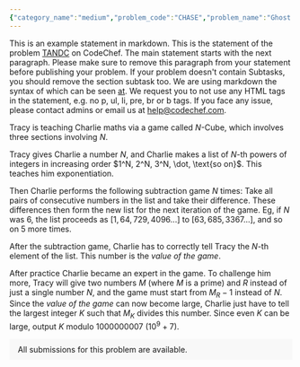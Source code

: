 ```yaml
---
{"category_name":"medium","problem_code":"CHASE","problem_name":"Ghost Chase","problemComponents":{"constraints":"- $2 \\le N \\le 2 \\cdot 10^5$\n- $1 \\le Q \\le 2 \\cdot 10^5$\n- $1 \\le U_i, V_i \\le N$\n- The chambers and passageways form a tree.\n- $1 \\le A_j, B_j \\le N$\n- $1 \\le K_j \\le 10^9$\n","constraintsState":true,"subtasks":"- **Subtask 1** (10 points): Each chamber is connected by at most two passageways.\n- **Subtask 2** (20 points): $K = 1$ for all queries.\n- **Subtask 3** (30 points): $2 \\le N \\le 5000$, $1 \\le Q \\le 5000$\n- **Subtask 4** (40 points): Original constraints.","subtasksState":true,"inputFormat":"- The first line contains two space-separated integers $N$ and $Q$, representing the number of chambers and queries respectively.\n\n- Each of the next $N-1$ lines contains two space-separated integers $U_i$ and $V_i$, representing the two endpoints of a passageway.\n\n- Each of the next $q$ lines contains three space-separated integers $A_j$, $B_j$ and $K_j$, representing the start chamber, end chamber and ghost\u0027s movement delay for a query respectively.","inputFormatState":true,"outputFormat":"For each query, output on a single line the maximum number of distinct chambers that Chef can visit.","outputFormatState":true,"sampleTestCases":{"0":{"id":1,"input":"10 4\n1 2\n2 3\n3 4\n5 1\n6 1\n6 7\n8 7\n8 9\n10 7\n2 7 4\n10 5 1\n6 6 3\n9 8 765\n","output":"8\n5\n7\n10\n","explanation":"The graph in the sample test case looks like this:\n\n\u003Cimg src=\u0022https://media.discordapp.net/attachments/906231756745764884/913773576463732746/sample-graph.png\u0022 alt=\u0022Sample Graph\u0022, height=\u0022300\u0022\u003E\n\nFor the first query, the following table describes one way to move to visit $8$ chambers. Notice that Chef can choose to stay in a chamber. It can be shown that there is no way to visit more than $8$ chambers.\n\n\u003Ctable style=\u0022width:51%;text-align:center\u0022\u003E\n  \u003Ctr\u003E\n    \u003Cth\u003ETime\u003C/th\u003E\n    \u003Cth\u003EChef\u0026rsquo;s position\u003C/th\u003E\n    \u003Cth\u003EGhost\u0026rsquo;s position\u003C/th\u003E\n  \u003C/tr\u003E\n  \u003Ctr\u003E\n    \u003Ctd\u003E0\u003C/td\u003E\n    \u003Ctd\u003E2\u003C/td\u003E\n    \u003Ctd\u003E\u0026ndash;\u003C/td\u003E\n  \u003C/tr\u003E\n  \u003Ctr\u003E\n    \u003Ctd\u003E1\u003C/td\u003E\n    \u003Ctd\u003E3\u003C/td\u003E\n    \u003Ctd\u003E\u0026ndash;\u003C/td\u003E\n  \u003C/tr\u003E\n  \u003Ctr\u003E\n    \u003Ctd\u003E2\u003C/td\u003E\n    \u003Ctd\u003E2\u003C/td\u003E\n    \u003Ctd\u003E\u0026ndash;\u003C/td\u003E\n  \u003C/tr\u003E\n  \u003Ctr\u003E\n    \u003Ctd\u003E3\u003C/td\u003E\n    \u003Ctd\u003E1\u003C/td\u003E\n    \u003Ctd\u003E\u0026ndash;\u003C/td\u003E\n  \u003C/tr\u003E\n  \u003Ctr\u003E\n    \u003Ctd\u003E4\u003C/td\u003E\n    \u003Ctd\u003E5\u003C/td\u003E\n    \u003Ctd\u003E2\u003C/td\u003E\n  \u003C/tr\u003E\n  \u003Ctr\u003E\n    \u003Ctd\u003E5\u003C/td\u003E\n    \u003Ctd\u003E1\u003C/td\u003E\n    \u003Ctd\u003E3\u003C/td\u003E\n  \u003C/tr\u003E\n  \u003Ctr\u003E\n    \u003Ctd\u003E6\u003C/td\u003E\n    \u003Ctd\u003E6\u003C/td\u003E\n    \u003Ctd\u003E2\u003C/td\u003E\n  \u003C/tr\u003E\n  \u003Ctr\u003E\n    \u003Ctd\u003E7\u003C/td\u003E\n    \u003Ctd\u003E7\u003C/td\u003E\n    \u003Ctd\u003E1\u003C/td\u003E\n  \u003C/tr\u003E\n  \u003Ctr\u003E\n    \u003Ctd\u003E8\u003C/td\u003E\n    \u003Ctd\u003E10\u003C/td\u003E\n    \u003Ctd\u003E5\u003C/td\u003E\n  \u003C/tr\u003E\n  \u003Ctr\u003E\n    \u003Ctd\u003E9\u003C/td\u003E\n    \u003Ctd\u003E7\u003C/td\u003E\n    \u003Ctd\u003E1\u003C/td\u003E\n  \u003C/tr\u003E\n  \u003Ctr\u003E\n    \u003Ctd\u003E10\u003C/td\u003E\n    \u003Ctd\u003E8\u003C/td\u003E\n    \u003Ctd\u003E6\u003C/td\u003E\n  \u003C/tr\u003E\n  \u003Ctr\u003E\n    \u003Ctd\u003E11\u003C/td\u003E\n    \u003Ctd\u003E8\u003C/td\u003E\n    \u003Ctd\u003E7\u003C/td\u003E\n  \u003C/tr\u003E\n  \u003Ctr\u003E\n    \u003Ctd\u003E12\u003C/td\u003E\n    \u003Ctd\u003E7\u003C/td\u003E\n    \u003Ctd\u003E10\u003C/td\u003E\n  \u003C/tr\u003E\n\u003C/table\u003E","isDeleted":false}}},"video_editorial_url":"","languages_supported":{"0":"CPP14","1":"C","2":"JAVA","3":"PYTH 3.6","4":"CPP17","5":"PYTH","6":"PYP3","7":"CS2","8":"ADA","9":"PYPY","10":"TEXT","11":"PAS fpc","12":"NODEJS","13":"RUBY","14":"PHP","15":"GO","16":"HASK","17":"TCL","18":"PERL","19":"SCALA","20":"LUA","21":"kotlin","22":"BASH","23":"JS","24":"LISP sbcl","25":"rust","26":"PAS gpc","27":"BF","28":"CLOJ","29":"R","30":"D","31":"CAML","32":"FORT","33":"ASM","34":"swift","35":"FS","36":"WSPC","37":"LISP clisp","38":"SQL","39":"SCM guile","40":"PERL6","41":"ERL","42":"CLPS","43":"ICK","44":"NICE","45":"PRLG","46":"ICON","47":"COB","48":"SCM chicken","49":"PIKE","50":"SCM qobi","51":"ST","52":"SQLQ","53":"NEM"},"max_timelimit":1.5,"source_sizelimit":50000,"problem_author":"cstuart","problem_tester":"aryanc403","date_added":"25-11-2021","tags":{"0":"cstuart"},"problem_difficulty_level":"Medium","best_tag":"","editorial_url":"","time":{"view_start_date":1638032400,"submit_start_date":1638032400,"visible_start_date":1638032400,"end_date":1735669800},"is_direct_submittable":false,"problemDiscussURL":"https://discuss.codechef.com/search?q=CHASE","is_proctored":false,"visitedContests":{},"layout":"problem"}
---
```

This is an example statement in markdown. This is the statement of the problem [TANDC](https://codechef.com/problems/TANDC) on CodeChef. The main statement starts with the next paragraph. Please make sure to remove this paragraph from your statement before publishing your problem. If your problem doesn't contain Subtasks, you should remove the section subtask too. We are using markdown the syntax of which can be seen [at](https://github.com/showdownjs/showdown/wiki/Showdown's-Markdown-syntax). We request you to not use any HTML tags in the statement, e.g. no p, ul, li, pre, br or b tags. If you face any issue, please contact admins or email us at help@codechef.com.

Tracy is teaching Charlie maths via a game called $N$-Cube, which involves three sections involving $N$.

Tracy gives Charlie a number $N$, and Charlie makes a list of $N$-th powers of integers in increasing order $1^N, 2^N, 3^N, \dot, \text{so on}$. This teaches him exponentiation.

Then Charlie performs the following subtraction game $N$ times: Take all pairs of consecutive numbers in the list and take their difference. These differences then form the new list for the next iteration of the game. Eg, if $N$ was 6, the list proceeds as $[1, 64, 729, 4096 ... ]$ to $[63, 685, 3367 ...]$, and so on $5$ more times.

After the subtraction game, Charlie has to correctly tell Tracy the $N$-th element of the list. This number is the *value of the game*.

After practice Charlie became an expert in the game. To challenge him more, Tracy will give two numbers $M$ (where $M$ is a prime) and $R$ instead of just a single number $N$, and the game must start from $M_R - 1$ instead of $N$. Since the *value of the game* can now become large, Charlie just have to tell the largest integer $K$ such that $M_K$ divides this number. Since even $K$ can be large, output $K$ modulo 1000000007 ($10^9 + 7$).

<aside style='background: #f8f8f8;padding: 10px 15px;'><div>All submissions for this problem are available.</div></aside>